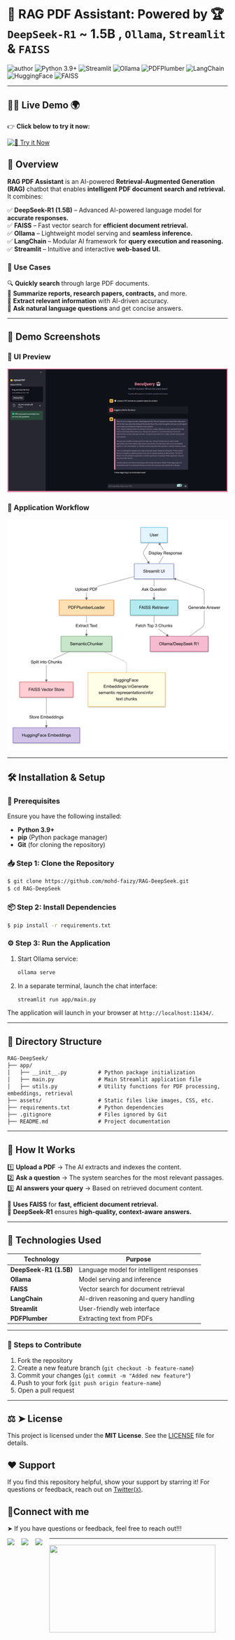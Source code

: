 # 🤖 RAG PDF Assistant: Powered by 🏆 `DeepSeek-R1` ~ 1.5B , `Ollama`, `Streamlit` & `FAISS`

![author](https://img.shields.io/badge/author-mohd--faizy-red)
![Python 3.9+](https://img.shields.io/badge/Python-3.9%2B-3776AB?logo=python&logoColor=white)
![Streamlit](https://img.shields.io/badge/Streamlit-FF4B4B?logo=streamlit&logoColor=white)
![Ollama](https://img.shields.io/badge/Ollama-0C0D0E?logo=ollama&logoColor=white)
![PDFPlumber](https://img.shields.io/badge/PDFPlumber-FF0000?logo=pdf&logoColor=white)
![LangChain](https://img.shields.io/badge/LangChain-00ADD8?logo=langchain&logoColor=white)
![HuggingFace](https://img.shields.io/badge/HuggingFace-FFD43B?logo=huggingface&logoColor=black)
![FAISS](https://img.shields.io/badge/FAISS-00A98F?logo=faiss&logoColor=white)

---

## 🚀🔥 Live Demo 🌍  

👉 **Click below to try it now:**  

[![🚀 Try it Now](https://img.shields.io/badge/Try%20Live-Click%20Here-28a745?style=for-the-badge)](https://rag-deepseek-4xbslhkxhxxdwtmxs7ceey.streamlit.app)



## 🌟 **Overview**  

**RAG PDF Assistant** is an AI-powered **Retrieval-Augmented Generation (RAG)** chatbot that enables **intelligent PDF document search and retrieval.** It combines:  

✅ **DeepSeek-R1 (1.5B)** – Advanced AI-powered language model for **accurate responses.**  
✅ **FAISS** – Fast vector search for **efficient document retrieval.**  
✅ **Ollama** – Lightweight model serving and **seamless inference.**  
✅ **LangChain** – Modular AI framework for **query execution and reasoning.**  
✅ **Streamlit** – Intuitive and interactive **web-based UI.**  

### 🎯 **Use Cases**  

🔍 **Quickly search** through large PDF documents.  
📄 **Summarize reports, research papers, contracts,** and more.  
📘 **Extract relevant information** with AI-driven accuracy.  
🤖 **Ask natural language questions** and get concise answers.  

---

## 🚀 **Demo Screenshots**  

### **📌 UI Preview**  

![Demo](https://github.com/mohd-faizy/RAG-DeepSeek/blob/main/assets/rag-pdf-retv.png?raw=true)  

### **📌 Application Workflow**  

![Workflow](https://github.com/mohd-faizy/RAG-DeepSeek/blob/main/assets/RAG-app-flow.png?raw=true)  

---

## 🛠️ **Installation & Setup**  

### **🔧 Prerequisites**  

Ensure you have the following installed:  

- **Python 3.9+**  
- **pip** (Python package manager)  
- **Git** (for cloning the repository)  

### **📥 Step 1: Clone the Repository**  

```bash
$ git clone https://github.com/mohd-faizy/RAG-DeepSeek.git
$ cd RAG-DeepSeek
```

### **📦 Step 2: Install Dependencies**  

```bash
$ pip install -r requirements.txt
```

### **⚙️ Step 3: Run the Application**  

1. Start Ollama service:

   ```bash
   ollama serve
   ```

2. In a separate terminal, launch the chat interface:

   ```bash
   streamlit run app/main.py
   ```

The application will launch in your browser at `http://localhost:11434/`.  

---

## 📁 **Directory Structure**  

```plaintext
RAG-DeepSeek/
├── app/
│   ├── __init__.py          # Python package initialization
│   ├── main.py              # Main Streamlit application file
│   ├── utils.py             # Utility functions for PDF processing, embeddings, retrieval
├── assets/                  # Static files like images, CSS, etc.
├── requirements.txt         # Python dependencies
├── .gitignore               # Files ignored by Git
├── README.md                # Project documentation
```

---

## 🧠 **How It Works**  

1️⃣ **Upload a PDF** → The AI extracts and indexes the content.  
2️⃣ **Ask a question** → The system searches for the most relevant passages.  
3️⃣ **AI answers your query** → Based on retrieved document content.  

🔹 **Uses FAISS** for **fast, efficient document retrieval.**  
🔹 **DeepSeek-R1** ensures **high-quality, context-aware answers.**  

---

## 🔗 **Technologies Used**  

| **Technology**  | **Purpose**  |
|---------------|-------------|
| **DeepSeek-R1 (1.5B)** | Language model for intelligent responses |
| **Ollama** | Model serving and inference |
| **FAISS** | Vector search for document retrieval |
| **LangChain** | AI-driven reasoning and query handling |
| **Streamlit** | User-friendly web interface |
| **PDFPlumber** | Extracting text from PDFs |

---


### **🤝 Steps to Contribute**  

1. Fork the repository  
2. Create a new feature branch (`git checkout -b feature-name`)  
3. Commit your changes (`git commit -m "Added new feature"`)  
4. Push to your fork (`git push origin feature-name`)  
5. Open a pull request  

---

## ⚖ ➤ License

This project is licensed under the **MIT License**. See the [LICENSE](LICENSE) file for details.  

## ❤️ Support

If you find this repository helpful, show your support by starring it! For questions or feedback, reach out on [Twitter(`X`)](https://twitter.com/F4izy).

## 🔗Connect with me

➤ If you have questions or feedback, feel free to reach out!!!

[<img align="left" src="https://cdn4.iconfinder.com/data/icons/social-media-icons-the-circle-set/48/twitter_circle-512.png" width="32px"/>][twitter]
[<img align="left" src="https://cdn-icons-png.flaticon.com/512/145/145807.png" width="32px"/>][linkedin]
[<img align="left" src="https://cdn-icons-png.flaticon.com/512/2626/2626299.png" width="32px"/>][Portfolio]

[twitter]: https://twitter.com/F4izy
[linkedin]: https://www.linkedin.com/in/mohd-faizy/
[Portfolio]: https://ai.stackexchange.com/users/36737/faizy?tab=profile

---

<img src="https://github-readme-stats.vercel.app/api?username=mohd-faizy&show_icons=true" width=380px height=200px />
